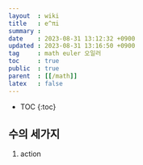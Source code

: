 ```yaml
---
layout  : wiki
title   : e^πi
summary : 
date    : 2023-08-31 13:12:32 +0900
updated : 2023-08-31 13:16:50 +0900
tag     : math euler 오일러
toc     : true
public  : true
parent  : [[/math]]
latex   : false
---
```

* TOC
{:toc}

## 수의 세가지
1. action
